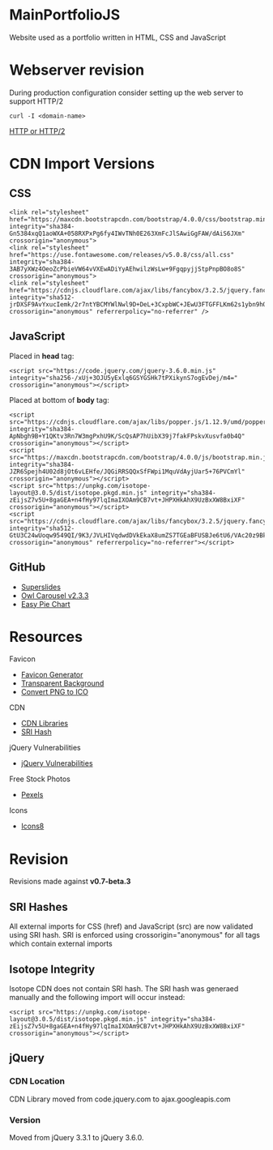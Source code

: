 # MainPortfolioJS
Website used as a portfolio written in HTML, CSS and JavaScript

# Webserver revision

During production configuration consider setting up the web server to support HTTP/2

	curl -I <domain-name>
	
	
[HTTP or HTTP/2](https://stackoverflow.com/questions/36940691/how-do-i-know-if-my-website-is-being-served-over-http-or-http-2)

# CDN Import Versions
## CSS
	<link rel="stylesheet" href="https://maxcdn.bootstrapcdn.com/bootstrap/4.0.0/css/bootstrap.min.css" integrity="sha384-Gn5384xqQ1aoWXA+058RXPxPg6fy4IWvTNh0E263XmFcJlSAwiGgFAW/dAiS6JXm" crossorigin="anonymous">
	<link rel="stylesheet" href="https://use.fontawesome.com/releases/v5.0.8/css/all.css" integrity="sha384-3AB7yXWz4OeoZcPbieVW64vVXEwADiYyAEhwilzWsLw+9FgqpyjjStpPnpBO8o8S" crossorigin="anonymous">
	<link rel="stylesheet" href="https://cdnjs.cloudflare.com/ajax/libs/fancybox/3.2.5/jquery.fancybox.min.css" integrity="sha512-jrDXSF9AvYxucIemk/2r7ntYBCMYWlNwl9D+DeL+3CxpbWC+JEwU3FTGFFLKm62s1ybn9hO5BImk6z0vTV3jdA==" crossorigin="anonymous" referrerpolicy="no-referrer" />

## JavaScript
Placed in **head** tag:
	
	<script src="https://code.jquery.com/jquery-3.6.0.min.js" integrity="sha256-/xUj+3OJU5yExlq6GSYGSHk7tPXikynS7ogEvDej/m4=" crossorigin="anonymous"></script>

Placed at bottom of **body** tag:
	
	<script src="https://cdnjs.cloudflare.com/ajax/libs/popper.js/1.12.9/umd/popper.min.js" integrity="sha384-ApNbgh9B+Y1QKtv3Rn7W3mgPxhU9K/ScQsAP7hUibX39j7fakFPskvXusvfa0b4Q" crossorigin="anonymous"></script>
	<script src="https://maxcdn.bootstrapcdn.com/bootstrap/4.0.0/js/bootstrap.min.js" integrity="sha384-JZR6Spejh4U02d8jOt6vLEHfe/JQGiRRSQQxSfFWpi1MquVdAyjUar5+76PVCmYl" crossorigin="anonymous"></script>
	<script src="https://unpkg.com/isotope-layout@3.0.5/dist/isotope.pkgd.min.js" integrity="sha384-zEijsZ7v5U+8gaGEA+n4fHy97lqImaIXOAm9CB7vt+JHPXHkAhX9UzBxXW8BxiXF" crossorigin="anonymous"></script>
	<script src="https://cdnjs.cloudflare.com/ajax/libs/fancybox/3.2.5/jquery.fancybox.min.js" integrity="sha512-GtU3C24wUoqw9549QI/9K3/JVLHIVqdwdDVkEkaX8umZS7TGEaBFUSBJe6tU6/VAc20z9BkYN3Yw2Jov7pUrqQ==" crossorigin="anonymous" referrerpolicy="no-referrer"></script>
	
## GitHub
  - [Superslides](https://github.com/nicinabox/superslides)
  - [Owl Carousel v2.3.3](https://owlcarousel2.github.io/OwlCarousel2/docs/started-welcome.html)
  - [Easy Pie Chart](https://github.com/rendro/easy-pie-chart)

# Resources

Favicon

  - [Favicon Generator](https://favicon.io/favicon-generator/)
  - [Transparent Background](https://www.remove.bg/upload)
  - [Convert PNG to ICO](https://convertio.co/)

CDN
  - [CDN Libraries](https://cdnjs.com/libraries)
  - [SRI Hash](https://www.srihash.org/)

jQuery Vulnerabilities
  - [jQuery Vulnerabilities](https://snyk.io/vuln/npm:jquery)

Free Stock Photos
  - [Pexels](https://www.pexels.com/)

Icons
  - [Icons8](https://icons8.com/)

# Revision

Revisions made against **v0.7-beta.3** 

## SRI Hashes

All external imports for CSS (href) and JavaScript (src) are now validated using SRI hash. SRI is enforced using  crossorigin="anonymous" for all tags which contain external imports

## Isotope Integrity

Isotope CDN does not contain SRI hash. The SRI hash was generaed manually and the following import will occur instead:

	<script src="https://unpkg.com/isotope-layout@3.0.5/dist/isotope.pkgd.min.js" integrity="sha384-zEijsZ7v5U+8gaGEA+n4fHy97lqImaIXOAm9CB7vt+JHPXHkAhX9UzBxXW8BxiXF" crossorigin="anonymous"></script>
  
## jQuery
### CDN Location
CDN Library moved from code.jquery.com to ajax.googleapis.com

### Version

Moved from jQuery 3.3.1 to jQuery 3.6.0.


